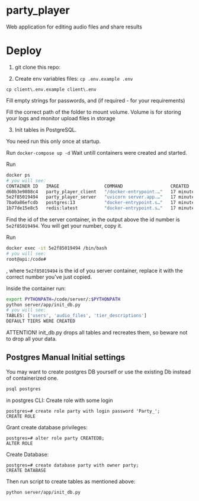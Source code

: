 # party_player
Web application for editing audio files and share results

# Deploy

1. git clone this repo:

2. Create env variables files:
`cp .env.example .env`

`cp client\.env.example client\.env`

Fill empty strings for passwords, and (if required - for your requirements)

Fill the correct path of the folder to mount volume. Volume is for storing your logs and monitor upload files in storage

3. Init tables in PostgreSQL. 

You need run this only once at startup.

Run 
`docker-compose up -d`
Wait untill containers were created and started.

Run
```bash
docker ps
# you will see: 
CONTAINER ID   IMAGE                 COMMAND                  CREATED          STATUS          PORTS                                       NAMES
d60b3e9808c4   party_player_client   "/docker-entrypoint.…"   17 minutes ago   Up 17 minutes   0.0.0.0:80->80/tcp, :::80->80/tcp           party_client
5e2f85019494   party_player_server   "uvicorn server.app.…"   17 minutes ago   Up 17 minutes   0.0.0.0:5050->5050/tcp, :::5050->5050/tcp   party_server
7ba0a86efcdb   postgres:13           "docker-entrypoint.s…"   17 minutes ago   Up 17 minutes   0.0.0.0:5432->5432/tcp, :::5432->5432/tcp   postgres_db
1b77de15e8c5   redis:latest          "docker-entrypoint.s…"   17 minutes ago   Up 17 minutes   0.0.0.0:6379->6379/tcp, :::6379->6379/tcp   botRedis
```

Find the id of the server container, in the output above the id number is `5e2f85019494`. You will get your number, copy it.

Run 
```bash
docker exec -it 5e2f85019494 /bin/bash
# you will see:
root@api:/code#
```

, where `5e2f85019494` is the id of you server container, replace it with the correct number you've just copied.

Inside the container run:
```bash
export PYTHONPATH=/code/server/:$PYTHONPATH
python server/app/init_db.py
# you will see:
TABLES: ['users', 'audio_files', 'tier_descriptions']
DEFAULT TIERS WERE CREATED
```

ATTENTION! init_db.py drops all tables and recreates them, so beware not to drop all your data.


## Postgres Manual Initial settings

You may want to create postgres DB yourself or use the existing Db instead of containerized one.

```bash
psql postgres
```
in postgres CLI:
 Create role with some login
```
postgres=# create role party with login password 'Party_';
CREATE ROLE
```
Grant create database privileges:
```
postgres=# alter role party CREATEDB;
ALTER ROLE
```

Create Database: 
```
postgres=# create database party with owner party;
CREATE DATABASE
```

Then run script to create tables as mentioned above:
```
python server/app/init_db.py 
```
